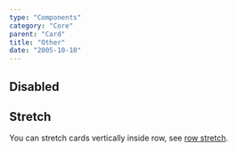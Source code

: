 ```yaml
---
type: "Components"
category: "Core"
parent: "Card"
title: "Other"
date: "2005-10-10"
---
```


## Disabled

<demo>
  <demoinline src="demos/components/card/disabled">
  </demoinline>
</demo>

## Stretch

You can stretch cards vertically inside row, see [row stretch](/components/row/other#stretch).
